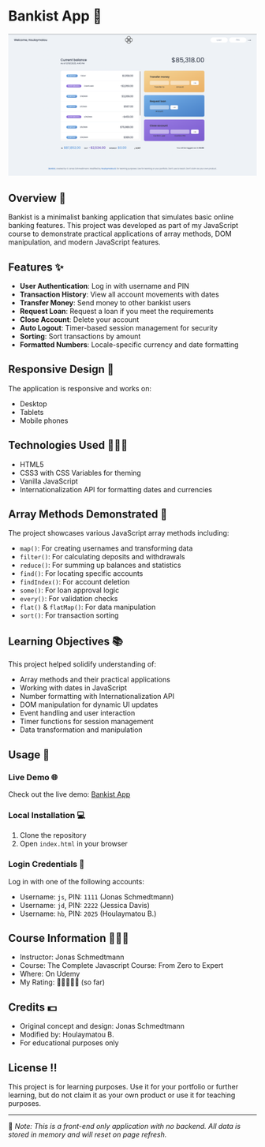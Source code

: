 # Bankist App 🏦

![Bankist App Screenshot](./images/solution.png)

## Overview 👀

Bankist is a minimalist banking application that simulates basic online banking features. This project was developed as part of my JavaScript course to demonstrate practical applications of array methods, DOM manipulation, and modern JavaScript features.

## Features ✨

- **User Authentication**: Log in with username and PIN
- **Transaction History**: View all account movements with dates
- **Transfer Money**: Send money to other bankist users
- **Request Loan**: Request a loan if you meet the requirements
- **Close Account**: Delete your account
- **Auto Logout**: Timer-based session management for security
- **Sorting**: Sort transactions by amount
- **Formatted Numbers**: Locale-specific currency and date formatting

## Responsive Design 📲

The application is responsive and works on:

- Desktop
- Tablets
- Mobile phones

## Technologies Used 👩🏽‍💻

- HTML5
- CSS3 with CSS Variables for theming
- Vanilla JavaScript
- Internationalization API for formatting dates and currencies

## Array Methods Demonstrated 📝

The project showcases various JavaScript array methods including:

- `map()`: For creating usernames and transforming data
- `filter()`: For calculating deposits and withdrawals
- `reduce()`: For summing up balances and statistics
- `find()`: For locating specific accounts
- `findIndex()`: For account deletion
- `some()`: For loan approval logic
- `every()`: For validation checks
- `flat()` & `flatMap()`: For data manipulation
- `sort()`: For transaction sorting

## Learning Objectives 📚

This project helped solidify understanding of:

- Array methods and their practical applications
- Working with dates in JavaScript
- Number formatting with Internationalization API
- DOM manipulation for dynamic UI updates
- Event handling and user interaction
- Timer functions for session management
- Data transformation and manipulation

## Usage 🛜

### Live Demo 🌐

Check out the live demo: [Bankist App](https://bankist-hb.netlify.app/)

### Local Installation 💻

1. Clone the repository
2. Open `index.html` in your browser

### Login Credentials 🔐

Log in with one of the following accounts:

- Username: `js`, PIN: `1111` (Jonas Schmedtmann)
- Username: `jd`, PIN: `2222` (Jessica Davis)
- Username: `hb`, PIN: `2025` (Houlaymatou B.)

## Course Information 👩🏽‍🏫

- Instructor: Jonas Schmedtmann
- Course: The Complete Javascript Course: From Zero to Expert
- Where: On Udemy
- My Rating: 🌟🌟🌟🌟🌟 (so far)

## Credits 💵

- Original concept and design: Jonas Schmedtmann
- Modified by: Houlaymatou B.
- For educational purposes only

## License ‼️

This project is for learning purposes. Use it for your portfolio or further learning, but do not claim it as your own product or use it for teaching purposes.

---

🚨 _Note: This is a front-end only application with no backend. All data is stored in memory and will reset on page refresh._
